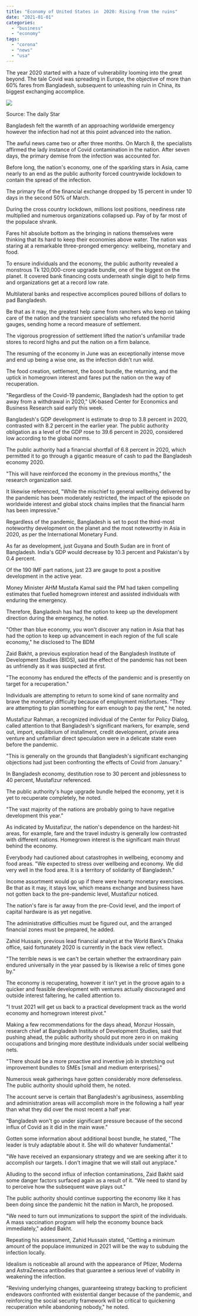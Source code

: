 ```yaml
---
title: "Economy of United States in  2020: Rising from the ruins"
date: "2021-01-01"
categories: 
  - "business"
  - "economy"
tags: 
  - "corona"
  - "news"
  - "usa"
---
```


The year 2020 started with a haze of vulnerability looming into the great beyond. The tale Covid was spreading in Europe, the objective of more than 60% fares from Bangladesh, subsequent to unleashing ruin in China, its biggest exchanging accomplice.

![](https://assetsds.cdnedge.bluemix.net/sites/default/files/styles/very_big_1/public/feature/images/2021/01/01/text-rising_0.jpg?itok=hyc8UuQ2)

Source: The daily Star

Bangladesh felt the warmth of an approaching worldwide emergency however the infection had not at this point advanced into the nation.

The awful news came two or after three months. On March 8, the specialists affirmed the lady instance of Covid contamination in the nation. After seven days, the primary demise from the infection was accounted for.

Before long, the nation's economy, one of the sparkling stars in Asia, came nearly to an end as the public authority forced countrywide lockdown to contain the spread of the infection.

The primary file of the financial exchange dropped by 15 percent in under 10 days in the second 50% of March.

During the cross country lockdown, millions lost positions, neediness rate multiplied and numerous organizations collapsed up. Pay of by far most of the populace shrank.

Fares hit absolute bottom as the bringing in nations themselves were thinking that its hard to keep their economies above water. The nation was staring at a remarkable three-pronged emergency: wellbeing, monetary and food.

To ensure individuals and the economy, the public authority revealed a monstrous Tk 120,000-crore upgrade bundle, one of the biggest on the planet. It covered bank financing costs underneath single digit to help firms and organizations get at a record low rate.

Multilateral banks and respective accomplices poured billions of dollars to pad Bangladesh.

Be that as it may, the greatest help came from ranchers who keep on taking care of the nation and the transient specialists who refuted the horrid gauges, sending home a record measure of settlement.

The vigorous progression of settlement lifted the nation's unfamiliar trade stores to record highs and put the nation on a firm balance.

The resuming of the economy in June was an exceptionally intense move and end up being a wise one, as the infection didn't run wild.

The food creation, settlement, the boost bundle, the returning, and the uptick in homegrown interest and fares put the nation on the way of recuperation.

"Regardless of the Covid-19 pandemic, Bangladesh had the option to get away from a withdrawal in 2020," UK-based Center for Economics and Business Research said early this week.

Bangladesh's GDP development is estimate to drop to 3.8 percent in 2020, contrasted with 8.2 percent in the earlier year. The public authority obligation as a level of the GDP rose to 39.6 percent in 2020, considered low according to the global norms.

The public authority had a financial shortfall of 6.8 percent in 2020, which permitted it to go through a gigantic measure of cash to pad the Bangladesh economy 2020.

"This will have reinforced the economy in the previous months," the research organization said.

It likewise referenced, "While the mischief to general wellbeing delivered by the pandemic has been moderately restricted, the impact of the episode on worldwide interest and global stock chains implies that the financial harm has been impressive."

Regardless of the pandemic, Bangladesh is set to post the third-most noteworthy development on the planet and the most noteworthy in Asia in 2020, as per the International Monetary Fund.

As far as development, just Guyana and South Sudan are in front of Bangladesh. India's GDP would decrease by 10.3 percent and Pakistan's by 0.4 percent.

Of the 190 IMF part nations, just 23 are gauge to post a positive development in the active year.

Money Minister AHM Mustafa Kamal said the PM had taken compelling estimates that fuelled homegrown interest and assisted individuals with enduring the emergency.

Therefore, Bangladesh has had the option to keep up the development direction during the emergency, he noted.

"Other than blue economy, you won't discover any nation in Asia that has had the option to keep up advancement in each region of the full scale economy," he disclosed to The BDM

Zaid Bakht, a previous exploration head of the Bangladesh Institute of Development Studies (BIDS), said the effect of the pandemic has not been as unfriendly as it was suspected at first.

"The economy has endured the effects of the pandemic and is presently on target for a recuperation."

Individuals are attempting to return to some kind of sane normality and brave the monetary difficulty because of employment misfortunes. "They are attempting to plan something for earn enough to pay the rent," he noted.

Mustafizur Rahman, a recognized individual of the Center for Policy Dialog, called attention to that Bangladesh's significant markers, for example, send out, import, equilibrium of installment, credit development, private area venture and unfamiliar direct speculation were in a delicate state even before the pandemic.

"This is generally on the grounds that Bangladesh's significant exchanging objections had just been confronting the effects of Covid from January."

In Bangladesh economy, destitution rose to 30 percent and joblessness to 40 percent, Mustafizur referenced.

The public authority's huge upgrade bundle helped the economy, yet it is yet to recuperate completely, he noted.

"The vast majority of the nations are probably going to have negative development this year."

As indicated by Mustafizur, the nation's dependence on the hardest-hit areas, for example, fare and the travel industry is generally low contrasted with different nations. Homegrown interest is the significant main thrust behind the economy.

Everybody had cautioned about catastrophes in wellbeing, economy and food areas. "We expected to stress over wellbeing and economy. We did very well in the food area. It is a territory of solidarity of Bangladesh."

Income assortment would go up if there were hearty monetary exercises. Be that as it may, it stays low, which means exchange and business have not gotten back to the pre-pandemic level, Mustafizur noticed.

The nation's fare is far away from the pre-Covid level, and the import of capital hardware is as yet negative.

The administrative difficulties must be figured out, and the arranged financial zones must be prepared, he added.

Zahid Hussain, previous lead financial analyst at the World Bank's Dhaka office, said fortunately 2020 is currently in the back view reflect.

"The terrible news is we can't be certain whether the extraordinary pain endured universally in the year passed by is likewise a relic of times gone by."

The economy is recuperating, however it isn't yet in the groove again to a quicker and feasible development with ventures actually discouraged and outside interest faltering, he called attention to.

"I trust 2021 will get us back to a practical development track as the world economy and homegrown interest pivot."

Making a few recommendations for the days ahead, Monzur Hossain, research chief at Bangladesh Institute of Development Studies, said that pushing ahead, the public authority should put more zero in on making occupations and bringing more destitute individuals under social wellbeing nets.

"There should be a more proactive and inventive job in stretching out improvement bundles to SMEs \[small and medium enterprises\]."

Numerous weak gatherings have gotten considerably more defenseless. The public authority should uphold them, he noted.

The account serve is certain that Bangladesh's agribusiness, assembling and administration areas will accomplish more in the following a half year than what they did over the most recent a half year.

"Bangladesh won't go under significant pressure because of the second influx of Covid as it did in the main wave."

Gotten some information about additional boost bundle, he stated, "The leader is truly adaptable about it. She will do whatever fundamental."

"We have received an expansionary strategy and we are seeking after it to accomplish our targets. I don't imagine that we will stall out anyplace."

Alluding to the second influx of infection contaminations, Zaid Bakht said some danger factors surfaced again as a result of it. "We need to stand by to perceive how the subsequent wave plays out."

The public authority should continue supporting the economy like it has been doing since the pandemic hit the nation in March, he proposed.

"We need to turn out immunizations to support the spirit of the individuals. A mass vaccination program will help the economy bounce back immediately," added Bakht.

Repeating his assessment, Zahid Hussain stated, "Getting a minimum amount of the populace immunized in 2021 will be the way to subduing the infection locally.

Idealism is noticeable all around with the appearance of Pfizer, Moderna and AstraZeneca antibodies that guarantee a serious level of viability in weakening the infection.

"Reviving underlying changes, guaranteeing strategy backing to proficient endeavors confronted with existential danger because of the pandemic, and reinforcing the social security framework will be critical to quickening recuperation while abandoning nobody," he noted.
